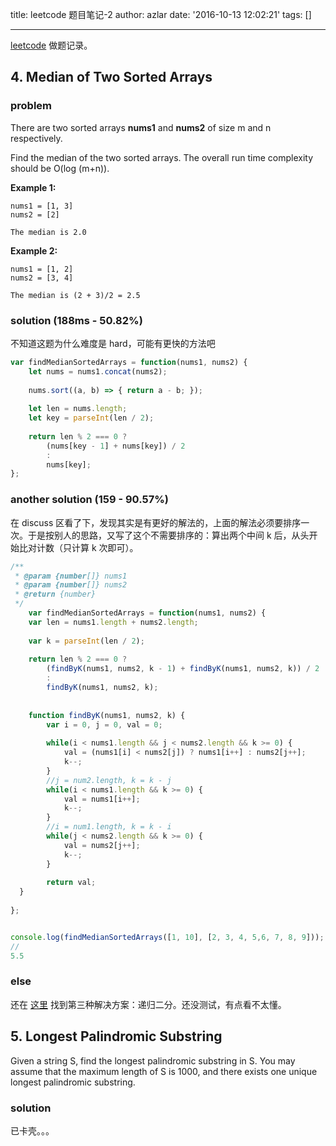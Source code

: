 title: leetcode 题目笔记-2
author: azlar
date: '2016-10-13 12:02:21'
tags: []

---
[leetcode](https://leetcode.com) 做题记录。
<!-- desc -->

## 4. Median of Two Sorted Arrays
### problem
There are two sorted arrays **nums1** and **nums2** of size m and n respectively.

Find the median of the two sorted arrays. The overall run time complexity should be O(log (m+n)).

**Example 1:**

	nums1 = [1, 3]
	nums2 = [2]

	The median is 2.0
	
**Example 2:**

	nums1 = [1, 2]
	nums2 = [3, 4]

	The median is (2 + 3)/2 = 2.5
	
### solution (188ms - 50.82%)
不知道这题为什么难度是 hard，可能有更快的方法吧

```javascript
var findMedianSortedArrays = function(nums1, nums2) {
	let nums = nums1.concat(nums2);
	
	nums.sort((a, b) => { return a - b; });
	
	let len = nums.length;
	let key = parseInt(len / 2);
	
	return len % 2 === 0 ? 
		(nums[key - 1] + nums[key]) / 2
		:
		nums[key];
};
```
### another solution (159 - 90.57%)
在 discuss 区看了下，发现其实是有更好的解法的，上面的解法必须要排序一次。于是按别人的思路，又写了这个不需要排序的：算出两个中间 k 后，从头开始比对计数（只计算 k 次即可）。

```javascript
/**
 * @param {number[]} nums1
 * @param {number[]} nums2
 * @return {number}
 */
	var findMedianSortedArrays = function(nums1, nums2) {
	var len = nums1.length + nums2.length;
	  
	var k = parseInt(len / 2);
		
	return len % 2 === 0 ?
		(findByK(nums1, nums2, k - 1) + findByK(nums1, nums2, k)) / 2
		:
		findByK(nums1, nums2, k);
	  
  
	function findByK(nums1, nums2, k) {
		var i = 0, j = 0, val = 0; 
		    
		while(i < nums1.length && j < nums2.length && k >= 0) {  
			val = (nums1[i] < nums2[j]) ? nums1[i++] : nums2[j++];  
			k--;  
		}
		//j = num2.length, k = k - j  
		while(i < nums1.length && k >= 0) {  
			val = nums1[i++];  
			k--;  
		}  
		//i = num1.length, k = k - i
		while(j < nums2.length && k >= 0) {  
			val = nums2[j++];  
			k--;  
		}  
			
		return val; 
  }
  
};


console.log(findMedianSortedArrays([1, 10], [2, 3, 4, 5,6, 7, 8, 9]));
//
5.5
```

### else 
还在 [这里](!http://blog.csdn.net/whucyl/article/details/23524045) 找到第三种解决方案：递归二分。还没测试，有点看不太懂。

## 5. Longest Palindromic Substring
Given a string S, find the longest palindromic substring in S. You may assume that the maximum length of S is 1000, and there exists one unique longest palindromic substring.

### solution
已卡壳。。。

	